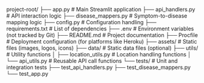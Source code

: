 project-root/
├── app.py                 # Main Streamlit application
├── api_handlers.py        # API interaction logic
├── disease_mappers.py     # Symptom-to-disease mapping logic
├── config.py              # Configuration handling
├── requirements.txt       # List of dependencies
├── .env                   # Environment variables (not tracked by Git)
├── README.md              # Project documentation
├── Procfile               # Deployment configuration (for platforms like Heroku)
├── assets/                # Static files (images, logos, icons)
├── data/                  # Static data files (optional)
├── utils/                 # Utility functions
│   ├── location_utils.py  # Location handling functions
│   └── api_utils.py       # Reusable API call functions
└── tests/                 # Unit and integration tests
    ├── test_api_handlers.py
    ├── test_disease_mappers.py
    └── test_app.py



